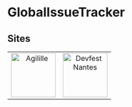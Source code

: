 # GlobalIssueTracker

## Sites


<table>
  <tbody>
  <tr>
    <td align="center"><a href="https://agilille.fr/"><img alt="Agilille" src="https://agilille.fr/img/logo.png" width="100" /></a></td>
    <td align="center"><a href="https://devfest.gdgnantes.com/"><img alt="Devfest Nantes" src="https://devfest.gdgnantes.com/static/e4dfdb3f46954325abe7d4c1f133086e/logo_blanc_fond_blanc.svg" width="100" /></a></td>
  </tr>
  </tbody>
</table>

                         
